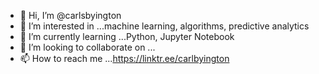 - 👋 Hi, I’m @carlsbyington
- 👀 I’m interested in ...machine learning, algorithms, predictive analytics
- 🌱 I’m currently learning ...Python, Jupyter Notebook
- 💞️ I’m looking to collaborate on ...
- 📫 How to reach me ...https://linktr.ee/carlbyington

<!---
carlsbyington/carlsbyington is a ✨ special ✨ repository because its `README.md` (this file) appears on your GitHub profile.
You can click the Preview link to take a look at your changes.
--->
